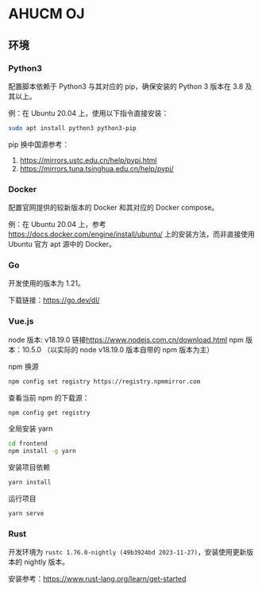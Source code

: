 # AHUCM OJ

## 环境

### Python3

配置脚本依赖于 Python3 与其对应的 pip，确保安装的 Python 3 版本在 3.8 及其以上。

例：在 Ubuntu 20.04 上，使用以下指令直接安装：

```bash
sudo apt install python3 python3-pip
```

pip 换中国源参考：

1. <https://mirrors.ustc.edu.cn/help/pypi.html>
2. <https://mirrors.tuna.tsinghua.edu.cn/help/pypi/>

### Docker

配置官网提供的较新版本的 Docker 和其对应的 Docker compose。

例：在 Ubuntu 20.04 上，参考 <https://docs.docker.com/engine/install/ubuntu/> 上的安装方法，而非直接使用 Ubuntu 官方 apt 源中的 Docker。

### Go

开发使用的版本为 1.21。

下载链接：<https://go.dev/dl/>

### Vue.js

node 版本: v18.19.0 链接<https://www.nodejs.com.cn/download.html>
npm  版本：10.5.0 （以实际的 node v18.19.0 版本自带的 npm 版本为主）

npm 换源

```bash
npm config set registry https://registry.npmmirror.com
```
查看当前 npm 的下载源：

```bash
npm config get registry
```
全局安装 yarn

``` bash
cd frontend
npm install -g yarn
```

安装项目依赖

```bash
yarn install
```
运行项目

```bash
yarn serve
```

### Rust

开发环境为 `rustc 1.76.0-nightly (49b3924bd 2023-11-27)`，安装使用更新版本的 nightly 版本。

安装参考：<https://www.rust-lang.org/learn/get-started>
